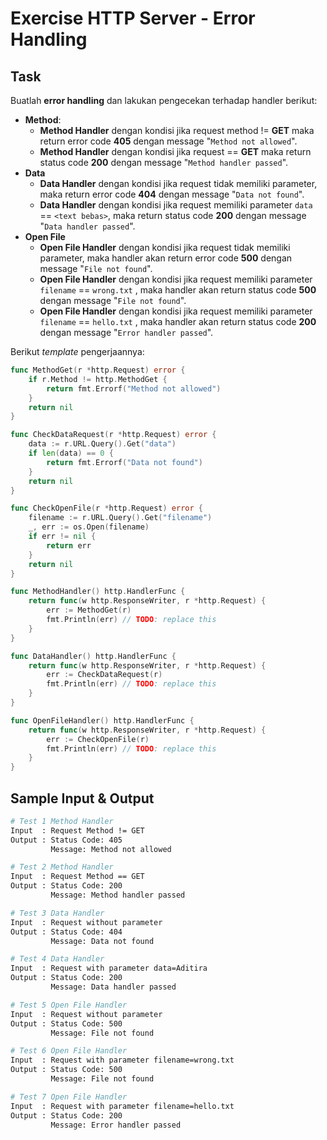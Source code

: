 # Exercise HTTP Server - Error Handling

## Task

Buatlah **error handling** dan lakukan pengecekan terhadap handler berikut:

- **Method**:
  - **Method Handler** dengan kondisi jika request method != **GET** maka return error code **405** dengan message "`Method not allowed`".
  - **Method Handler** dengan kondisi jika request == **GET** maka return status code **200** dengan message "`Method handler passed`".
- **Data**
  - **Data Handler** dengan kondisi jika request tidak memiliki parameter, maka return error code **404** dengan message "`Data not found`".
  - **Data Handler** dengan kondisi jika request memiliki parameter `data` == `<text bebas>`, maka return status code **200** dengan message "`Data handler passed`".
- **Open File**
  - **Open File Handler** dengan kondisi jika request tidak memiliki parameter, maka handler akan return error code **500** dengan message "`File not found`".
  - **Open File Handler** dengan kondisi jika request memiliki parameter `filename` == `wrong.txt` , maka handler akan return status code **500** dengan message "`File not found`".
  - **Open File Handler** dengan kondisi jika request memiliki parameter `filename` == `hello.txt` , maka handler akan return status code **200** dengan message "`Error handler passed`".

Berikut _template_ pengerjaannya:

```go
func MethodGet(r *http.Request) error {
    if r.Method != http.MethodGet {
        return fmt.Errorf("Method not allowed")
    }
    return nil
}

func CheckDataRequest(r *http.Request) error {
    data := r.URL.Query().Get("data")
    if len(data) == 0 {
        return fmt.Errorf("Data not found")
    }
    return nil
}

func CheckOpenFile(r *http.Request) error {
    filename := r.URL.Query().Get("filename")
    _, err := os.Open(filename)
    if err != nil {
        return err
    }
    return nil
}

func MethodHandler() http.HandlerFunc {
    return func(w http.ResponseWriter, r *http.Request) {
        err := MethodGet(r)
        fmt.Println(err) // TODO: replace this
    }
}

func DataHandler() http.HandlerFunc {
    return func(w http.ResponseWriter, r *http.Request) {
        err := CheckDataRequest(r)
        fmt.Println(err) // TODO: replace this
    }
}

func OpenFileHandler() http.HandlerFunc {
    return func(w http.ResponseWriter, r *http.Request) {
        err := CheckOpenFile(r)
        fmt.Println(err) // TODO: replace this
    }
}
```

## Sample Input & Output

```bash
# Test 1 Method Handler
Input  : Request Method != GET 
Output : Status Code: 405
         Message: Method not allowed

# Test 2 Method Handler
Input  : Request Method == GET
Output : Status Code: 200
         Message: Method handler passed

# Test 3 Data Handler
Input  : Request without parameter
Output : Status Code: 404
         Message: Data not found

# Test 4 Data Handler
Input  : Request with parameter data=Aditira
Output : Status Code: 200
         Message: Data handler passed

# Test 5 Open File Handler
Input  : Request without parameter
Output : Status Code: 500
         Message: File not found

# Test 6 Open File Handler
Input  : Request with parameter filename=wrong.txt
Output : Status Code: 500
         Message: File not found

# Test 7 Open File Handler
Input  : Request with parameter filename=hello.txt
Output : Status Code: 200
         Message: Error handler passed
```
